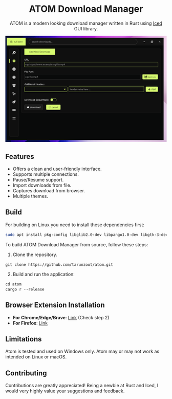 <div style="text-align: center">

# ATOM Download Manager

ATOM is a modern looking download manager written in Rust using [Iced](https://github.com/iced-rs/iced) GUI library.

<!-- ![Atom Download Manager Logo]() -->

<img src="./resources/atom.gif"/>

</div>

## Features

-   Offers a clean and user-friendly interface.
-   Supports multiple connections.
-   Pause/Resume support.
-   Import downloads from file.
-   Captures download from browser.
-   Multiple themes.

<!-- ## Download -->
<!-- Prebuilt binaries for macOS and Windows can be downloaded from [GitHub Releases](https://github.com/yourusername/atom-download-manager). -->

## Build

For building on Linux you need to install these dependencies first:

```bash
sudo apt install pkg-config libglib2.0-dev libpango1.0-dev libgtk-3-dev libssl-dev libxdo-dev
```

To build ATOM Download Manager from source, follow these steps:

1. Clone the repository.

```
git clone https://github.com/tarunzoot/atom.git
```

2. Build and run the application:

```
cd atom
cargo r --release
```

## Browser Extension Installation

-   **For Chrome/Edge/Brave**: [Link](https://support.google.com/chrome/a/answer/2714278?hl=en) (Check step 2)
-   **For Firefox**: [Link](https://developer.mozilla.org/en-US/docs/Mozilla/Add-ons/WebExtensions/Your_first_WebExtension#installing)

## Limitations

Atom is tested and used on Windows only. Atom may or may not work as intended on Linux or macOS.

## Contributing

Contributions are greatly appreciated! Being a newbie at Rust and Iced, I would very highly value your suggestions and feedback.

<!-- Happy downloading with ATOM Download Manager!
7f5da1e901cfffc26e57bbb987329be0d72fa39f6dadd9a44f985cd05e26da133eef3f8653f3df178c2cbb954a9e5a77d0a17756ac88f62cfcc660b184ca10ea
-->
